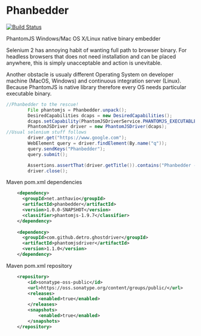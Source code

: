 Phanbedder
==========

[![Build Status](https://anthavio.ci.cloudbees.com/buildStatus/icon?job=phanbedder)](https://anthavio.ci.cloudbees.com/job/phanbedder/)

PhantomJS Windows/Mac OS X/Linux native binary embedder

Selenium 2 has annoying habit of wanting full path to browser binary. For headless browsers that does not need installation and can be placed anywhere, this is simply unacceptable and action is unevitable.

Another obstacle is usualy different Operating System on developer machine (MacOS, Windows) and continuous integration server (Linux). Because PhantomJS is native library therefore every OS needs particular executable binary.

```java
//Phanbedder to the rescue!
		File phantomjs = Phanbedder.unpack();
		DesiredCapabilities dcaps = new DesiredCapabilities();
		dcaps.setCapability(PhantomJSDriverService.PHANTOMJS_EXECUTABLE_PATH_PROPERTY, phantomjs.getAbsolutePath());
		PhantomJSDriver driver = new PhantomJSDriver(dcaps);
//Usual selenium stuff follows
		driver.get("https://www.google.com");
		WebElement query = driver.findElement(By.name("q"));
		query.sendKeys("Phanbedder");
		query.submit();

		Assertions.assertThat(driver.getTitle()).contains("Phanbedder - Google Search");
		driver.close();
```

Maven pom.xml dependencies

```xml
    <dependency>
      <groupId>net.anthavio</groupId>
      <artifactId>phanbedder</artifactId>
      <version>1.0.0-SNAPSHOT</version>
      <classifier>phantomjs-1.9.7</classifier>
    </dependency>
    
    <dependency>
      <groupId>com.github.detro.ghostdriver</groupId>
      <artifactId>phantomjsdriver</artifactId>
      <version>1.1.0</version>
    </dependency>
```

Maven pom.xml repository

```xml
    <repository>
        <id>sonatype-oss-public</id>
        <url>https://oss.sonatype.org/content/groups/public/</url>
        <releases>
            <enabled>true</enabled>
        </releases>
        <snapshots>
            <enabled>true</enabled>
        </snapshots>
    </repository>
```
